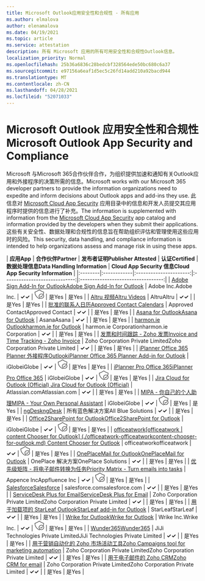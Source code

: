 ```yaml
---
title: Microsoft Outlook应用安全性和合规性 - 所有应用
ms.author: elmalova
author: elenamalova
ms.date: 04/19/2021
ms.topic: article
ms.service: attestation
description: 所有 Microsoft 应用的所有可用安全性和合规性Outlook信息。
localization_priority: Normal
ms.openlocfilehash: 25b36a6836c28bedcbf328564ede50bc680c6a37
ms.sourcegitcommit: e97156a6eaf1d5ec5c26fd14add210a92bacd944
ms.translationtype: MT
ms.contentlocale: zh-CN
ms.lasthandoff: 04/28/2021
ms.locfileid: "52071033"
---
```

# <a name="microsoft-outlook-app-security-and-compliance"></a><span data-ttu-id="4010c-103">Microsoft Outlook 应用安全性和合规性</span><span class="sxs-lookup"><span data-stu-id="4010c-103">Microsoft Outlook App Security and Compliance</span></span>

<span data-ttu-id="4010c-104">Microsoft 与Microsoft 365合作伙伴合作，为组织提供加速和通知有关Outlook应用和外接程序的决策所需的信息。</span><span class="sxs-lookup"><span data-stu-id="4010c-104">Microsoft works with our Microsoft 365 developer partners to provide the information organizations need to expedite and inform decisions about Outlook apps and add-ins they use.</span></span> <span data-ttu-id="4010c-105">此信息对 [Microsoft Cloud App Security](https://www.microsoft.com/en-us/enterprise-mobility-security/cloud-app-security) 应用目录中的信息和开发人员提交其应用程序时提供的信息进行了补充。</span><span class="sxs-lookup"><span data-stu-id="4010c-105">The information is supplemented with information from the [Microsoft Cloud App Security](https://www.microsoft.com/en-us/enterprise-mobility-security/cloud-app-security) app catalog and information provided by the developers when they submit their applications.</span></span> <span data-ttu-id="4010c-106">这些有关安全性、数据处理和合规性的信息旨在帮助组织评估和管理使用这些应用时的风险。</span><span class="sxs-lookup"><span data-stu-id="4010c-106">This security, data handling, and compliance information is intended to help organizations assess and manage risk in using these apps.</span></span>

| <span data-ttu-id="4010c-107">**应用**</span><span class="sxs-lookup"><span data-stu-id="4010c-107">**App**</span></span> | <span data-ttu-id="4010c-108">**合作伙伴**</span><span class="sxs-lookup"><span data-stu-id="4010c-108">**Partner**</span></span> | <span data-ttu-id="4010c-109">**发布者证明**</span><span class="sxs-lookup"><span data-stu-id="4010c-109">**Publisher Attested**</span></span> | <span data-ttu-id="4010c-110">**认证**</span><span class="sxs-lookup"><span data-stu-id="4010c-110">**Certified**</span></span> | <span data-ttu-id="4010c-111">**数据处理信息**</span><span class="sxs-lookup"><span data-stu-id="4010c-111">**Data Handling Information**</span></span> | <span data-ttu-id="4010c-112">**Cloud App Security 信息**</span><span class="sxs-lookup"><span data-stu-id="4010c-112">**Cloud App Security Information**</span></span> |
|:--------|:------------|:----------------------:|:-----------------------------:|:----------------------------------:|
| [<span data-ttu-id="4010c-113">Adobe Sign Add-In for Outlook</span><span class="sxs-lookup"><span data-stu-id="4010c-113">Adobe Sign Add-In for Outlook</span></span>](./adobe-inc-sign-add-in-for-outlook.md) | <span data-ttu-id="4010c-114">Adobe Inc.</span><span class="sxs-lookup"><span data-stu-id="4010c-114">Adobe Inc.</span></span> | <span data-ttu-id="4010c-115">**✓**</span><span class="sxs-lookup"><span data-stu-id="4010c-115">**✓**</span></span> | <img alt="Certified application badge" src="../media/certified-badge.png" height="25" width="25" /> | <span data-ttu-id="4010c-116">是</span><span class="sxs-lookup"><span data-stu-id="4010c-116">Yes</span></span> | <span data-ttu-id="4010c-117">是</span><span class="sxs-lookup"><span data-stu-id="4010c-117">Yes</span></span> |
| [<span data-ttu-id="4010c-118">Altru 视频</span><span class="sxs-lookup"><span data-stu-id="4010c-118">Altru Videos</span></span>](./altru-videos.md) | <span data-ttu-id="4010c-119">Altru</span><span class="sxs-lookup"><span data-stu-id="4010c-119">Altru</span></span> | <span data-ttu-id="4010c-120">**✓**</span><span class="sxs-lookup"><span data-stu-id="4010c-120">**✓**</span></span> |  | <span data-ttu-id="4010c-121">是</span><span class="sxs-lookup"><span data-stu-id="4010c-121">Yes</span></span> | <span data-ttu-id="4010c-122">是</span><span class="sxs-lookup"><span data-stu-id="4010c-122">Yes</span></span> |
| [<span data-ttu-id="4010c-123">批准的联系人日历</span><span class="sxs-lookup"><span data-stu-id="4010c-123">Approved Contact Calendars</span></span>](./approved-contact-calendars.md) | <span data-ttu-id="4010c-124">Approved Contact</span><span class="sxs-lookup"><span data-stu-id="4010c-124">Approved Contact</span></span> | <span data-ttu-id="4010c-125">**✓**</span><span class="sxs-lookup"><span data-stu-id="4010c-125">**✓**</span></span> |  | <span data-ttu-id="4010c-126">是</span><span class="sxs-lookup"><span data-stu-id="4010c-126">Yes</span></span> | <span data-ttu-id="4010c-127">是</span><span class="sxs-lookup"><span data-stu-id="4010c-127">Yes</span></span> |
| [<span data-ttu-id="4010c-128">Asana for Outlook</span><span class="sxs-lookup"><span data-stu-id="4010c-128">Asana for Outlook</span></span>](./asana-for-outlook.md) | <span data-ttu-id="4010c-129">Asana</span><span class="sxs-lookup"><span data-stu-id="4010c-129">Asana</span></span> | <span data-ttu-id="4010c-130">**✓**</span><span class="sxs-lookup"><span data-stu-id="4010c-130">**✓**</span></span> |  | <span data-ttu-id="4010c-131">是</span><span class="sxs-lookup"><span data-stu-id="4010c-131">Yes</span></span> | <span data-ttu-id="4010c-132">是</span><span class="sxs-lookup"><span data-stu-id="4010c-132">Yes</span></span> |
| [<span data-ttu-id="4010c-133">harmon.ie Outlook</span><span class="sxs-lookup"><span data-stu-id="4010c-133">harmon.ie for Outlook</span></span>](./harmonie-corporation-for-outlook.md) | <span data-ttu-id="4010c-134">harmon.ie Corporation</span><span class="sxs-lookup"><span data-stu-id="4010c-134">harmon.ie Corporation</span></span> | <span data-ttu-id="4010c-135">**✓**</span><span class="sxs-lookup"><span data-stu-id="4010c-135">**✓**</span></span> |  | <span data-ttu-id="4010c-136">是</span><span class="sxs-lookup"><span data-stu-id="4010c-136">Yes</span></span> | <span data-ttu-id="4010c-137">是</span><span class="sxs-lookup"><span data-stu-id="4010c-137">Yes</span></span> |
| [<span data-ttu-id="4010c-138">发票和时间跟踪 - Zoho 发票</span><span class="sxs-lookup"><span data-stu-id="4010c-138">Invoice and Time Tracking - Zoho Invoice</span></span>](./zoho-corporation-private-limited-invoice-and-time-tracking.md) | <span data-ttu-id="4010c-139">Zoho Corporation Private Limited</span><span class="sxs-lookup"><span data-stu-id="4010c-139">Zoho Corporation Private Limited</span></span> | <span data-ttu-id="4010c-140">**✓**</span><span class="sxs-lookup"><span data-stu-id="4010c-140">**✓**</span></span> |  | <span data-ttu-id="4010c-141">是</span><span class="sxs-lookup"><span data-stu-id="4010c-141">Yes</span></span> | <span data-ttu-id="4010c-142">是</span><span class="sxs-lookup"><span data-stu-id="4010c-142">Yes</span></span> |
| [<span data-ttu-id="4010c-143">iPlanner Office 365 Planner 外接程序Outlook</span><span class="sxs-lookup"><span data-stu-id="4010c-143">iPlanner Office 365 Planner Add-in for Outlook</span></span>](./iglobe-iplanner-office-365-planner-add-in-for-outlook.md) | <span data-ttu-id="4010c-144">iGlobe</span><span class="sxs-lookup"><span data-stu-id="4010c-144">iGlobe</span></span> | <span data-ttu-id="4010c-145">**✓**</span><span class="sxs-lookup"><span data-stu-id="4010c-145">**✓**</span></span> | <img alt="Certified application badge" src="../media/certified-badge.png" height="25" width="25" /> | <span data-ttu-id="4010c-146">是</span><span class="sxs-lookup"><span data-stu-id="4010c-146">Yes</span></span> | <span data-ttu-id="4010c-147">是</span><span class="sxs-lookup"><span data-stu-id="4010c-147">Yes</span></span> |
| [<span data-ttu-id="4010c-148">iPlanner Pro Office 365</span><span class="sxs-lookup"><span data-stu-id="4010c-148">iPlanner Pro Office 365</span></span>](./iglobe-iplanner-pro-office-365.md) | <span data-ttu-id="4010c-149">iGlobe</span><span class="sxs-lookup"><span data-stu-id="4010c-149">iGlobe</span></span> | <span data-ttu-id="4010c-150">**✓**</span><span class="sxs-lookup"><span data-stu-id="4010c-150">**✓**</span></span> | <img alt="Certified application badge" src="../media/certified-badge.png" height="25" width="25" /> | <span data-ttu-id="4010c-151">是</span><span class="sxs-lookup"><span data-stu-id="4010c-151">Yes</span></span> | <span data-ttu-id="4010c-152">是</span><span class="sxs-lookup"><span data-stu-id="4010c-152">Yes</span></span> |
| [<span data-ttu-id="4010c-153">Jira Cloud for Outlook (Official) </span><span class="sxs-lookup"><span data-stu-id="4010c-153">Jira Cloud for Outlook (Official)</span></span>](./atlassiancom-jira-cloud-for-outlook-official.md) | <span data-ttu-id="4010c-154">Atlassian.com</span><span class="sxs-lookup"><span data-stu-id="4010c-154">Atlassian.com</span></span> | <span data-ttu-id="4010c-155">**✓**</span><span class="sxs-lookup"><span data-stu-id="4010c-155">**✓**</span></span> |  | <span data-ttu-id="4010c-156">是</span><span class="sxs-lookup"><span data-stu-id="4010c-156">Yes</span></span> | <span data-ttu-id="4010c-157">是</span><span class="sxs-lookup"><span data-stu-id="4010c-157">Yes</span></span> |
| [<span data-ttu-id="4010c-158">MIPA - 你自己的个人助理</span><span class="sxs-lookup"><span data-stu-id="4010c-158">MIPA - Your Own Personal Assistant</span></span>](./iglobe-mipa-your-own-personal-assistant.md) | <span data-ttu-id="4010c-159">iGlobe</span><span class="sxs-lookup"><span data-stu-id="4010c-159">iGlobe</span></span> | <span data-ttu-id="4010c-160">**✓**</span><span class="sxs-lookup"><span data-stu-id="4010c-160">**✓**</span></span> | <img alt="Certified application badge" src="../media/certified-badge.png" height="25" width="25" /> | <span data-ttu-id="4010c-161">是</span><span class="sxs-lookup"><span data-stu-id="4010c-161">Yes</span></span> | <span data-ttu-id="4010c-162">是</span><span class="sxs-lookup"><span data-stu-id="4010c-162">Yes</span></span> |
| [<span data-ttu-id="4010c-163">ngDesk</span><span class="sxs-lookup"><span data-stu-id="4010c-163">ngDesk</span></span>](./all-blue-solutions-ngdesk.md) | <span data-ttu-id="4010c-164">所有蓝色解决方案</span><span class="sxs-lookup"><span data-stu-id="4010c-164">All Blue Solutions</span></span> | <span data-ttu-id="4010c-165">**✓**</span><span class="sxs-lookup"><span data-stu-id="4010c-165">**✓**</span></span> |  | <span data-ttu-id="4010c-166">是</span><span class="sxs-lookup"><span data-stu-id="4010c-166">Yes</span></span> | <span data-ttu-id="4010c-167">是</span><span class="sxs-lookup"><span data-stu-id="4010c-167">Yes</span></span> |
| [<span data-ttu-id="4010c-168">Office2SharePoint for Outlook</span><span class="sxs-lookup"><span data-stu-id="4010c-168">Office2SharePoint for Outlook</span></span>](./iglobe-office2sharepoint-for-outlook.md) | <span data-ttu-id="4010c-169">iGlobe</span><span class="sxs-lookup"><span data-stu-id="4010c-169">iGlobe</span></span> | <span data-ttu-id="4010c-170">**✓**</span><span class="sxs-lookup"><span data-stu-id="4010c-170">**✓**</span></span> | <img alt="Certified application badge" src="../media/certified-badge.png" height="25" width="25" /> | <span data-ttu-id="4010c-171">是</span><span class="sxs-lookup"><span data-stu-id="4010c-171">Yes</span></span> | <span data-ttu-id="4010c-172">是</span><span class="sxs-lookup"><span data-stu-id="4010c-172">Yes</span></span> |
| <span data-ttu-id="4010c-173">[officeatwork</span><span class="sxs-lookup"><span data-stu-id="4010c-173">[officeatwork</span></span> | <span data-ttu-id="4010c-174">content Chooser for Outlook] (./officeatwork-officeatworkcontent-chooser-for-outlook.md) </span><span class="sxs-lookup"><span data-stu-id="4010c-174">Content Chooser for Outlook](./officeatwork-officeatworkcontent-chooser-for-outlook.md)</span></span> | <span data-ttu-id="4010c-175">officeatwork</span><span class="sxs-lookup"><span data-stu-id="4010c-175">officeatwork</span></span> | <span data-ttu-id="4010c-176">**✓**</span><span class="sxs-lookup"><span data-stu-id="4010c-176">**✓**</span></span> | <img alt="Certified application badge" src="../media/certified-badge.png" height="25" width="25" /> | <span data-ttu-id="4010c-177">是</span><span class="sxs-lookup"><span data-stu-id="4010c-177">Yes</span></span> | <span data-ttu-id="4010c-178">是</span><span class="sxs-lookup"><span data-stu-id="4010c-178">Yes</span></span> |
| [<span data-ttu-id="4010c-179">OnePlaceMail for Outlook</span><span class="sxs-lookup"><span data-stu-id="4010c-179">OnePlaceMail for Outlook</span></span>](./oneplace-solutions-oneplacemail-for-outlook.md) | <span data-ttu-id="4010c-180">OnePlace 解决方案</span><span class="sxs-lookup"><span data-stu-id="4010c-180">OnePlace Solutions</span></span> | <span data-ttu-id="4010c-181">**✓**</span><span class="sxs-lookup"><span data-stu-id="4010c-181">**✓**</span></span> |  | <span data-ttu-id="4010c-182">是</span><span class="sxs-lookup"><span data-stu-id="4010c-182">Yes</span></span> | <span data-ttu-id="4010c-183">是</span><span class="sxs-lookup"><span data-stu-id="4010c-183">Yes</span></span> |
| [<span data-ttu-id="4010c-184">优先级矩阵 - 将电子邮件转换为任务</span><span class="sxs-lookup"><span data-stu-id="4010c-184">Priority Matrix - Turn emails into tasks</span></span>](./appfluence-inc-priority-matrix-turn-emails-into-tasks.md) | <span data-ttu-id="4010c-185">Appence Inc</span><span class="sxs-lookup"><span data-stu-id="4010c-185">Appfluence Inc</span></span> | <span data-ttu-id="4010c-186">**✓**</span><span class="sxs-lookup"><span data-stu-id="4010c-186">**✓**</span></span> | <img alt="Certified application badge" src="../media/certified-badge.png" height="25" width="25" /> | <span data-ttu-id="4010c-187">是</span><span class="sxs-lookup"><span data-stu-id="4010c-187">Yes</span></span> | <span data-ttu-id="4010c-188">是</span><span class="sxs-lookup"><span data-stu-id="4010c-188">Yes</span></span> |
| [<span data-ttu-id="4010c-189">Salesforce</span><span class="sxs-lookup"><span data-stu-id="4010c-189">Salesforce</span></span>](./salesforcecom-salesforce.md) | <span data-ttu-id="4010c-190">salesforce.com</span><span class="sxs-lookup"><span data-stu-id="4010c-190">salesforce.com</span></span> | <span data-ttu-id="4010c-191">**✓**</span><span class="sxs-lookup"><span data-stu-id="4010c-191">**✓**</span></span> |  | <span data-ttu-id="4010c-192">是</span><span class="sxs-lookup"><span data-stu-id="4010c-192">Yes</span></span> | <span data-ttu-id="4010c-193">是</span><span class="sxs-lookup"><span data-stu-id="4010c-193">Yes</span></span> |
| [<span data-ttu-id="4010c-194">ServiceDesk Plus for Email</span><span class="sxs-lookup"><span data-stu-id="4010c-194">ServiceDesk Plus for Email</span></span>](./zoho-corporation-private-limited-servicedesk-plus-for-email.md) | <span data-ttu-id="4010c-195">Zoho Corporation Private Limited</span><span class="sxs-lookup"><span data-stu-id="4010c-195">Zoho Corporation Private Limited</span></span> | <span data-ttu-id="4010c-196">**✓**</span><span class="sxs-lookup"><span data-stu-id="4010c-196">**✓**</span></span> |  | <span data-ttu-id="4010c-197">是</span><span class="sxs-lookup"><span data-stu-id="4010c-197">Yes</span></span> | <span data-ttu-id="4010c-198">是</span><span class="sxs-lookup"><span data-stu-id="4010c-198">Yes</span></span> |
| [<span data-ttu-id="4010c-199">用于加载项的 StarLeaf Outlook</span><span class="sxs-lookup"><span data-stu-id="4010c-199">StarLeaf add-in for Outlook</span></span>](./starleaf-add-in-for-outlook.md) | <span data-ttu-id="4010c-200">StarLeaf</span><span class="sxs-lookup"><span data-stu-id="4010c-200">StarLeaf</span></span> | <span data-ttu-id="4010c-201">**✓**</span><span class="sxs-lookup"><span data-stu-id="4010c-201">**✓**</span></span> |  | <span data-ttu-id="4010c-202">是</span><span class="sxs-lookup"><span data-stu-id="4010c-202">Yes</span></span> | <span data-ttu-id="4010c-203">是</span><span class="sxs-lookup"><span data-stu-id="4010c-203">Yes</span></span> |
| [<span data-ttu-id="4010c-204">Wrike for Outlook</span><span class="sxs-lookup"><span data-stu-id="4010c-204">Wrike for Outlook</span></span>](./wrike-inc-for-outlook.md) | <span data-ttu-id="4010c-205">Wrike Inc.</span><span class="sxs-lookup"><span data-stu-id="4010c-205">Wrike Inc.</span></span> | <span data-ttu-id="4010c-206">**✓**</span><span class="sxs-lookup"><span data-stu-id="4010c-206">**✓**</span></span> | <img alt="Certified application badge" src="../media/certified-badge.png" height="25" width="25" /> | <span data-ttu-id="4010c-207">是</span><span class="sxs-lookup"><span data-stu-id="4010c-207">Yes</span></span> | <span data-ttu-id="4010c-208">是</span><span class="sxs-lookup"><span data-stu-id="4010c-208">Yes</span></span> |
| [<span data-ttu-id="4010c-209">Wunder365</span><span class="sxs-lookup"><span data-stu-id="4010c-209">Wunder365</span></span>](./jiji-technologies-private-limited-wunder365.md) | <span data-ttu-id="4010c-210">JiJi Technologies Private Limited</span><span class="sxs-lookup"><span data-stu-id="4010c-210">JiJi Technologies Private Limited</span></span> | <span data-ttu-id="4010c-211">**✓**</span><span class="sxs-lookup"><span data-stu-id="4010c-211">**✓**</span></span> |  | <span data-ttu-id="4010c-212">是</span><span class="sxs-lookup"><span data-stu-id="4010c-212">Yes</span></span> | <span data-ttu-id="4010c-213">是</span><span class="sxs-lookup"><span data-stu-id="4010c-213">Yes</span></span> |
| [<span data-ttu-id="4010c-214">用于营销自动化的 Zoho 市场活动工具</span><span class="sxs-lookup"><span data-stu-id="4010c-214">Zoho Campaigns tool for marketing automation</span></span>](./zoho-corporation-private-limited-campaigns-tool-for-marketing-automation.md) | <span data-ttu-id="4010c-215">Zoho Corporation Private Limited</span><span class="sxs-lookup"><span data-stu-id="4010c-215">Zoho Corporation Private Limited</span></span> | <span data-ttu-id="4010c-216">**✓**</span><span class="sxs-lookup"><span data-stu-id="4010c-216">**✓**</span></span> |  | <span data-ttu-id="4010c-217">是</span><span class="sxs-lookup"><span data-stu-id="4010c-217">Yes</span></span> | <span data-ttu-id="4010c-218">是</span><span class="sxs-lookup"><span data-stu-id="4010c-218">Yes</span></span> |
| [<span data-ttu-id="4010c-219">用于电子邮件的 Zoho CRM</span><span class="sxs-lookup"><span data-stu-id="4010c-219">Zoho CRM for email</span></span>](./zoho-corporation-private-limited-crm-for-email.md) | <span data-ttu-id="4010c-220">Zoho Corporation Private Limited</span><span class="sxs-lookup"><span data-stu-id="4010c-220">Zoho Corporation Private Limited</span></span> | <span data-ttu-id="4010c-221">**✓**</span><span class="sxs-lookup"><span data-stu-id="4010c-221">**✓**</span></span> |  | <span data-ttu-id="4010c-222">是</span><span class="sxs-lookup"><span data-stu-id="4010c-222">Yes</span></span> | <span data-ttu-id="4010c-223">是</span><span class="sxs-lookup"><span data-stu-id="4010c-223">Yes</span></span> |

